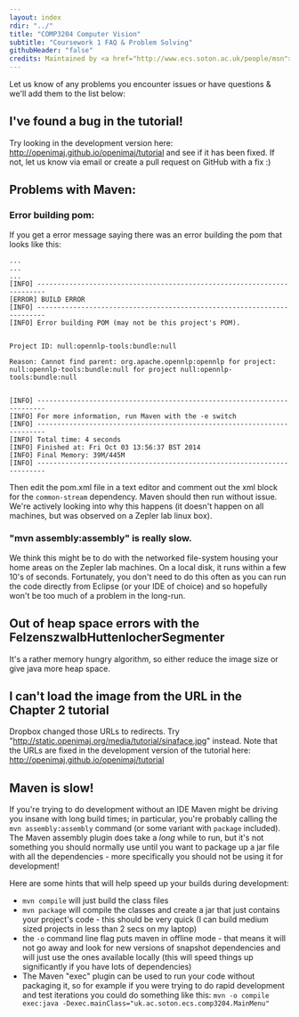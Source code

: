 ```yaml
---
layout: index
rdir: "../"
title: "COMP3204 Computer Vision"
subtitle: "Coursework 1 FAQ & Problem Solving"
githubHeader: "false"
credits: Maintained by <a href="http://www.ecs.soton.ac.uk/people/msn">Professor Mark Nixon</a> and <a href="http://www.ecs.soton.ac.uk/people/jsh2">Dr Jonathon Hare</a>.
---
```


Let us know of any problems you encounter issues or have questions & we'll add them to the list below:

## I've found a bug in the tutorial!
Try looking in the development version here: http://openimaj.github.io/openimaj/tutorial and see if it has been fixed. If not, let us know via email or create a pull request on GitHub with a fix :)

## Problems with Maven:

### Error building pom:
If you get a error message saying there was an error building the pom that looks like this:
	
	...
	...
	...
	[INFO] ------------------------------------------------------------------------
	[ERROR] BUILD ERROR
	[INFO] ------------------------------------------------------------------------
	[INFO] Error building POM (may not be this project's POM).


	Project ID: null:opennlp-tools:bundle:null

	Reason: Cannot find parent: org.apache.opennlp:opennlp for project: null:opennlp-tools:bundle:null for project null:opennlp-tools:bundle:null


	[INFO] ------------------------------------------------------------------------
	[INFO] For more information, run Maven with the -e switch
	[INFO] ------------------------------------------------------------------------
	[INFO] Total time: 4 seconds
	[INFO] Finished at: Fri Oct 03 13:56:37 BST 2014
	[INFO] Final Memory: 39M/445M
	[INFO] ------------------------------------------------------------------------

Then edit the pom.xml file in a text editor and comment out the xml block for the `common-stream` dependency. Maven should then run without issue. We're actively looking into why this happens (it doesn't happen on all machines, but was observed on a Zepler lab linux box).

### "mvn assembly:assembly" is really slow.
We think this might be to do with the networked file-system housing your home areas on the Zepler lab machines. On a local disk, it runs within a few 10's of seconds. Fortunately, you don't need to do this often as you can run the code directly from Eclipse (or your IDE of choice) and so hopefully won't be too much of a problem in the long-run.

## Out of heap space errors with the FelzenszwalbHuttenlocherSegmenter
It's a rather memory hungry algorithm, so either reduce the image size or give java more heap space.

## I can't load the image from the URL in the Chapter 2 tutorial
Dropbox changed those URLs to redirects. Try "http://static.openimaj.org/media/tutorial/sinaface.jpg" instead. Note that the URLs are fixed in the development version of the tutorial here: http://openimaj.github.io/openimaj/tutorial

## Maven is slow! 
If you're trying to do development without an IDE Maven might be driving you insane with long build times; in particular, you're probably calling the `mvn assembly:assembly` command (or some variant with `package` included). The Maven assembly plugin does take a *long* while to run, but it's not something you should normally use until you want to package up a jar file with all the dependencies - more specifically you should not be using it for development!

Here are some hints that will help speed up your builds during development:

* `mvn compile` will just build the class files
* `mvn package` will compile the classes and create a jar that just contains your project's code - this should be very quick (I can build medium sized projects in less than 2 secs on my laptop)
* the `-o` command line flag puts maven in offline mode - that means it will not go away and look for new versions of snapshot dependencies and will just use the ones available locally (this will speed things up significantly if you have lots of dependencies)
* The Maven "exec" plugin can be used to run your code without packaging it, so for example if you were trying to do rapid development and test iterations you could do something like this: `mvn -o compile exec:java -Dexec.mainClass="uk.ac.soton.ecs.comp3204.MainMenu"`


 